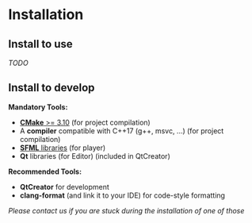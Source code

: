 # Installation

## Install to use

*TODO*

## Install to develop

**Mandatory Tools:**
* [**CMake** >= 3.10](https://cmake.org/) (for project compilation)
* A **compiler** compatible with C++17 (g++, msvc, ...) (for project compilation)
* [**SFML** libraries](https://www.sfml-dev.org/) (for player)
* **Qt** libraries (for Editor) (included in QtCreator)

**Recommended Tools:**
* **QtCreator** for development
* **clang-format** (and link it to your IDE) for code-style formatting

*Please contact us if you are stuck during the installation of one of those*
